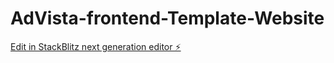 # AdVista-frontend-Template-Website

[Edit in StackBlitz next generation editor ⚡️](https://stackblitz.com/~/github.com/Br7eleven/AdVista-frontend-Template-Website)